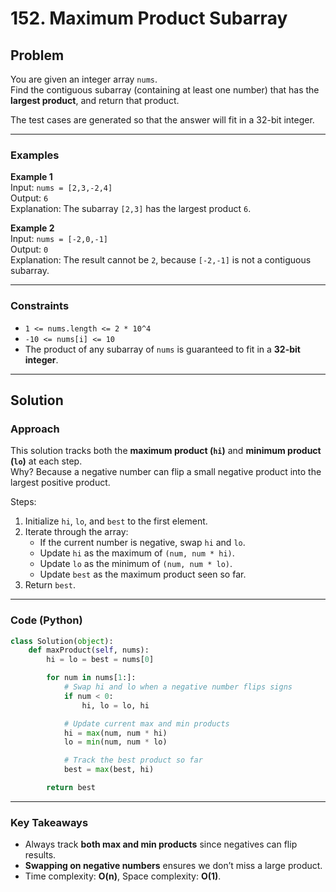 # 152. Maximum Product Subarray

## Problem
You are given an integer array `nums`.  
Find the contiguous subarray (containing at least one number) that has the **largest product**, and return that product.  

The test cases are generated so that the answer will fit in a 32-bit integer.  

---

### Examples
**Example 1**  
Input: `nums = [2,3,-2,4]`  
Output: `6`  
Explanation: The subarray `[2,3]` has the largest product `6`.  

**Example 2**  
Input: `nums = [-2,0,-1]`  
Output: `0`  
Explanation: The result cannot be `2`, because `[-2,-1]` is not a contiguous subarray.  

---

### Constraints
- `1 <= nums.length <= 2 * 10^4`  
- `-10 <= nums[i] <= 10`  
- The product of any subarray of `nums` is guaranteed to fit in a **32-bit integer**.  

---

## Solution
### Approach
This solution tracks both the **maximum product (`hi`)** and **minimum product (`lo`)** at each step.  
Why? Because a negative number can flip a small negative product into the largest positive product.  

Steps:
1. Initialize `hi`, `lo`, and `best` to the first element.  
2. Iterate through the array:  
   - If the current number is negative, swap `hi` and `lo`.  
   - Update `hi` as the maximum of `(num, num * hi)`.  
   - Update `lo` as the minimum of `(num, num * lo)`.  
   - Update `best` as the maximum product seen so far.  
3. Return `best`.  

---

### Code (Python)

```python
class Solution(object):
    def maxProduct(self, nums):
        hi = lo = best = nums[0]

        for num in nums[1:]:
            # Swap hi and lo when a negative number flips signs
            if num < 0:
                hi, lo = lo, hi

            # Update current max and min products
            hi = max(num, num * hi)
            lo = min(num, num * lo)

            # Track the best product so far
            best = max(best, hi)

        return best
```

---

### Key Takeaways
- Always track **both max and min products** since negatives can flip results.  
- **Swapping on negative numbers** ensures we don’t miss a large product.  
- Time complexity: **O(n)**, Space complexity: **O(1)**.  
